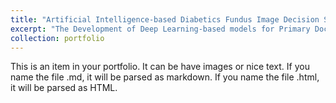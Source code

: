 ```yaml
---
title: "Artificial Intelligence-based Diabetics Fundus Image Decision Support"
excerpt: "The Development of Deep Learning-based models for Primary Doctors to refer patients with DR to ophthalmologists<br/><img src='/images/DR_L2.gif'>"
collection: portfolio
---
```




This is an item in your portfolio. It can be have images or nice text. If you name the file .md, it will be parsed as markdown. If you name the file .html, it will be parsed as HTML. 
